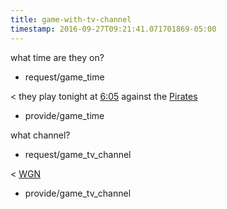 ```yaml
---
title: game-with-tv-channel
timestamp: 2016-09-27T09:21:41.071701869-05:00
---
```


what time are they on?
* request/game_time

< they play tonight at [6:05](time/game) against the [Pirates](team/opponent)
* provide/game_time

what channel?
* request/game_tv_channel

< [WGN](tv_channel)
* provide/game_tv_channel
